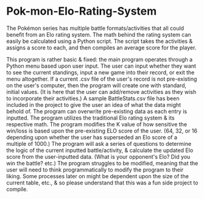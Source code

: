 # Pok-mon-Elo-Rating-System
The Pokémon series has multiple battle formats/activities that all could benefit from an Elo rating system. The math behind the rating system can easily be calculated using a Python script. The script takes the activities &amp; assigns a score to each, and then compiles an average score for the player.

This program is rather basic & fixed: the main program operates through a Python menu based upon user input. The user can input whether they want to see the current standings, input a new game into their record, or exit the menu altogether.
If a current .csv file of the user's record is not pre-existing on the user's computer, then the program will create one with standard, initial values. (It is here that the user can add/remove activities as they wish to incorporate their activities.) A sample BattleStats.csv file has been included in the project to give the user an idea of what the data might behold of. The program can overwrite pre-existing data as each entry is inputted.
The program utilizes the traditional Elo rating system & its respective math. The program modifies the K value of how sensitive the win/loss is based upon the pre-existing ELO score of the user. (64, 32, or 16 depending upon whether the user has superseded an Elo score of a multiple of 1000.)
The program will ask a series of questions to determine the logic of the current inputted battle/activity, & calculate the updated Elo score from the user-inputted data. (What is your opponent's Elo? Did you win the battle? etc.)
The program struggles to be modified, meaning that the user will need to think programmatically to modify the program to their liking. Some processes later on might be dependent upon the size of the current table, etc., & so please understand that this was a fun side project to compile.
